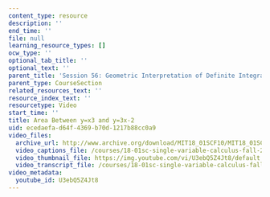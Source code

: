 ```yaml
---
content_type: resource
description: ''
end_time: ''
file: null
learning_resource_types: []
ocw_type: ''
optional_tab_title: ''
optional_text: ''
parent_title: 'Session 56: Geometric Interpretation of Definite Integrals'
parent_type: CourseSection
related_resources_text: ''
resource_index_text: ''
resourcetype: Video
start_time: ''
title: Area Between y=x3 and y=3x-2
uid: ecedaefa-d64f-4369-b70d-1217b88cc0a9
video_files:
  archive_url: http://www.archive.org/download/MIT18_01SCF10/MIT18_01SCF10Rec_43_300k.mp4
  video_captions_file: /courses/18-01sc-single-variable-calculus-fall-2010/1aa7604bd134557687a90c929f97d762_U3ebQ5Z4Jt8.vtt
  video_thumbnail_file: https://img.youtube.com/vi/U3ebQ5Z4Jt8/default.jpg
  video_transcript_file: /courses/18-01sc-single-variable-calculus-fall-2010/59c6aac137e69d79f3346b7c68a248c3_U3ebQ5Z4Jt8.pdf
video_metadata:
  youtube_id: U3ebQ5Z4Jt8
---
```

